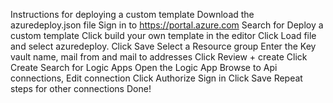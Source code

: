 Instructions for deploying a custom template
Download the azuredeploy.json file
Sign in to https://portal.azure.com
Search for Deploy a custom template
Click build your own template in the editor
Click Load file and select azuredeploy.
Click Save
Select a Resource group
Enter the Key vault name, mail from and mail to addresses
Click Review + create
Click Create
Search for Logic Apps
Open the Logic App
Browse to Api connections, Edit connection
Click Authorize
Sign in
Click Save
Repeat steps for other connections
Done!
